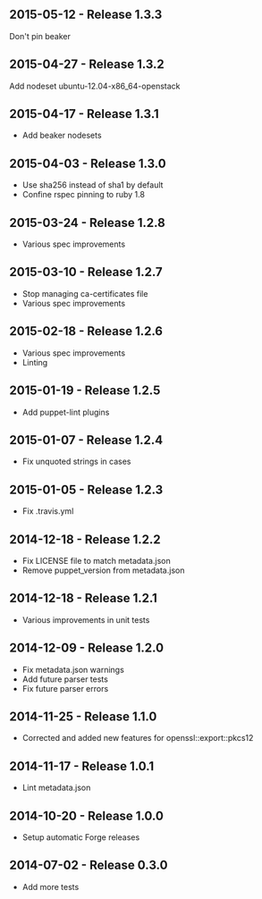 ## 2015-05-12 - Release 1.3.3

Don't pin beaker

## 2015-04-27 - Release 1.3.2

Add nodeset ubuntu-12.04-x86_64-openstack

## 2015-04-17 - Release 1.3.1

- Add beaker nodesets

## 2015-04-03 - Release 1.3.0

- Use sha256 instead of sha1 by default
- Confine rspec pinning to ruby 1.8

## 2015-03-24 - Release 1.2.8

- Various spec improvements

## 2015-03-10 - Release 1.2.7

- Stop managing ca-certificates file
- Various spec improvements

## 2015-02-18 - Release 1.2.6

- Various spec improvements
- Linting

## 2015-01-19 - Release 1.2.5

- Add puppet-lint plugins

## 2015-01-07 - Release 1.2.4

- Fix unquoted strings in cases

## 2015-01-05 - Release 1.2.3

- Fix .travis.yml

## 2014-12-18 - Release 1.2.2

- Fix LICENSE file to match metadata.json
- Remove puppet_version from metadata.json

## 2014-12-18 - Release 1.2.1

- Various improvements in unit tests

## 2014-12-09 - Release 1.2.0

- Fix metadata.json warnings
- Add future parser tests
- Fix future parser errors

## 2014-11-25 - Release 1.1.0

- Corrected and added new features for openssl::export::pkcs12

## 2014-11-17 - Release 1.0.1

- Lint metadata.json

## 2014-10-20 - Release 1.0.0

- Setup automatic Forge releases

## 2014-07-02 - Release 0.3.0

- Add more tests
